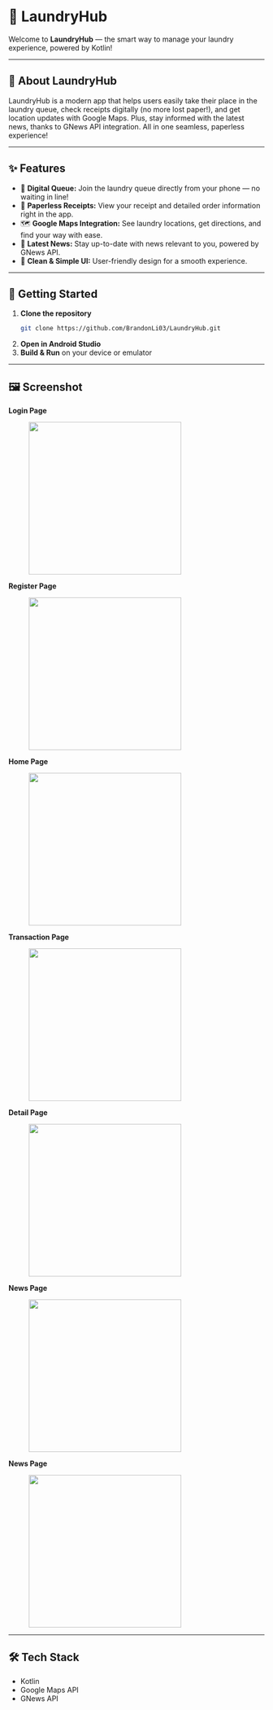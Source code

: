 # 🧺 LaundryHub

Welcome to **LaundryHub** — the smart way to manage your laundry experience, powered by Kotlin!

---

## 🚀 About LaundryHub

LaundryHub is a modern app that helps users easily take their place in the laundry queue, check receipts digitally (no more lost paper!), and get location updates with Google Maps. Plus, stay informed with the latest news, thanks to GNews API integration. All in one seamless, paperless experience!

---

## ✨ Features

- 📝 **Digital Queue:** Join the laundry queue directly from your phone — no waiting in line!
- 🧾 **Paperless Receipts:** View your receipt and detailed order information right in the app.
- 🗺️ **Google Maps Integration:** See laundry locations, get directions, and find your way with ease.
- 📰 **Latest News:** Stay up-to-date with news relevant to you, powered by GNews API.
- 🌟 **Clean & Simple UI:** User-friendly design for a smooth experience.

---

## 📲 Getting Started

1. **Clone the repository**
   ```bash
   git clone https://github.com/BrandonLi03/LaundryHub.git
   ```
2. **Open in Android Studio**
3. **Build & Run** on your device or emulator

---

## 🖼️ Screenshot

**Login Page**   
<figure>
  <img src="https://github.com/user-attachments/assets/53bf24e6-e42c-4d5e-a9ee-4ad8bc1a9009" width="300px" />
</figure>

**Register Page**
<figure>
  <img src="https://github.com/user-attachments/assets/a744a351-0cc0-4266-a10e-ccbd205fbe12" width="300px" />
</figure>

**Home Page**
<figure>
  <img src="https://github.com/user-attachments/assets/295f6dd3-4c7a-4896-8158-81a83068888b" width="300px" />
</figure>

**Transaction Page**
<figure>
  <img src="https://github.com/user-attachments/assets/c4b253f6-29f8-4515-9085-b90969ffb47d" width="300px" />
</figure>

**Detail Page**
<figure>
  <img src="https://github.com/user-attachments/assets/ccd0dd83-8fc3-4319-b05e-741ce21b577a" width="300px" />
</figure>

**News Page**
<figure>
  <img src="https://github.com/user-attachments/assets/84799ccb-3a87-4c45-a2aa-dbbfb006a583" width="300px" />
</figure>

**News Page**
<figure>
  <img src="https://github.com/user-attachments/assets/255b0dc0-2230-4595-97bd-a5210f547f2b" width="300px" />
</figure>

---

## 🛠️ Tech Stack

- Kotlin
- Google Maps API
- GNews API
